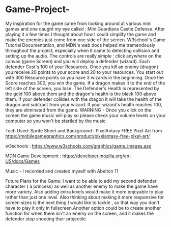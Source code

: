# Game-Project-

My inspiration for the game came from looking around at various mini games and one caught my eye called : Mini Guardians Castle Defense. After playing it a few times I thought about how I could simplify the game and make the enemies just come from one side of the screen. W3school's Game Tutorial Documentation, and MDN's web docs  helped me tremendously throughout the project, especially when it came to detecting collision and setting up the audio. The controls are really simple : click anywhere on the canvas (game Screen) and you will deploy a defender (wizard). Each defender Cost's 100 of your Resources. Once you kill an enemy (dragon) you receive 20 points to your score and 20 to your resources. You start out with 300 Resource points so you have 3 wizards in the beginning. Once the Score reaches 300, you win the game. If a dragon makes it to the end of the left side of the screen, you lose. The Defender's Health is represented by the gold 100 above them and the dragon's health is the black 100 above them. If your defender collides with the dragon it will take the health of the dragon and subtract from your wizard. If your wizard's health reaches 100, they are eliminated from the game. WARNING - Once you click on the screen the game music will play so please check your volume levels on your computer so you won't be startled by the music 

Tech Used:
Sprite Sheet and Background : PixelAntasy FREE Pixel Art from https://mobilegamegraphics.com/product/pixelantasy-free-pixel-art/


w3schools : https://www.w3schools.com/graphics/game_images.asp



MDN Game Development : https://developer.mozilla.org/en-US/docs/Games


Music - I recorded and created myself with Abelton 11




Future Plans for the Game:
I want to be able to add my second defender character ( a princess) as well as another enemy to make the game have more variety. Also adding extra levels would make it more enjoyable to play rather than just one level. Also thinking about making it more responsive for screen sizes is the next thing I would like to tackle , so that way you don't have to play it only in fullscreen.Another option could be to create another function for when there isn't an enemy on the screen, and it makes the defender stop shooting their projectile 
